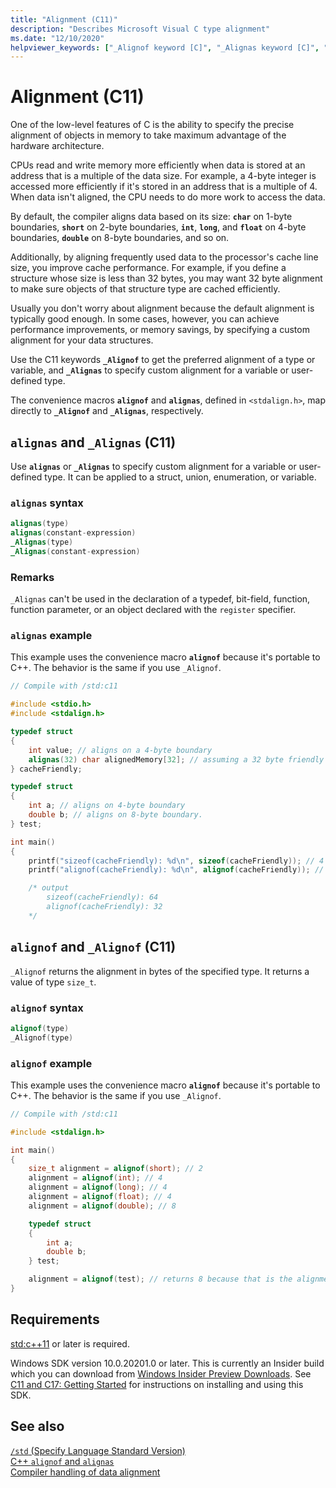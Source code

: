 ```yaml
---
title: "Alignment (C11)"
description: "Describes Microsoft Visual C type alignment"
ms.date: "12/10/2020"
helpviewer_keywords: ["_Alignof keyword [C]", "_Alignas keyword [C]", "memory, alignment"]
---
```

# Alignment (C11)

One of the low-level features of C is the ability to specify the precise alignment of objects in memory to take maximum advantage of the hardware architecture.

CPUs read and write memory more efficiently when data is stored at an address that is a multiple of the data size. For example, a 4-byte integer is accessed more efficiently if it's stored in an address that is a multiple of 4. When data isn't aligned, the CPU needs to do more work to access the data.

By default, the compiler aligns data based on its size: **`char`** on 1-byte boundaries, **`short`** on 2-byte boundaries, **`int`**, **`long`**, and **`float`** on 4-byte boundaries, **`double`** on 8-byte boundaries, and so on.

Additionally, by aligning frequently used data to the processor's cache line size, you improve cache performance. For example, if you define a structure whose size is less than 32 bytes, you may want 32 byte alignment to make sure objects of that structure type are cached efficiently.

Usually you don't worry about alignment because the default alignment is typically good enough. In some cases, however, you can achieve performance improvements, or memory savings, by specifying a custom alignment for your data structures.

Use the C11 keywords **`_Alignof`** to get the preferred alignment of a type or variable, and **`_Alignas`** to specify custom alignment for a variable or user-defined type.

The convenience macros **`alignof`** and **`alignas`**, defined in `<stdalign.h>`, map directly to **`_Alignof`** and **`_Alignas`**, respectively.

## `alignas` and `_Alignas` (C11)

Use **`alignas`** or **`_Alignas`** to specify custom alignment for a variable or user-defined type.  It can be applied to a struct, union, enumeration, or variable.

### `alignas` syntax

```c
alignas(type)
alignas(constant-expression)
_Alignas(type)
_Alignas(constant-expression)
```

### Remarks

`_Alignas` can't be used in the declaration of a typedef, bit-field, function, function parameter, or an object declared with the `register` specifier.

### `alignas` example

This example uses the convenience macro **`alignof`** because it's portable to C++. The behavior is the same if you use `_Alignof`.

```c
// Compile with /std:c11

#include <stdio.h>
#include <stdalign.h>

typedef struct 
{
    int value; // aligns on a 4-byte boundary
    alignas(32) char alignedMemory[32]; // assuming a 32 byte friendly cache alignment
} cacheFriendly;

typedef struct
{
    int a; // aligns on 4-byte boundary
    double b; // aligns on 8-byte boundary.
} test;

int main()
{
    printf("sizeof(cacheFriendly): %d\n", sizeof(cacheFriendly)); // 4 bytes for int value + 32 bytes for alignedMemory[] + padding for alignment
    printf("alignof(cacheFriendly): %d\n", alignof(cacheFriendly)); // 32 due to alignedMemory[] being aligned on a 32 byte boundary

    /* output
        sizeof(cacheFriendly): 64
        alignof(cacheFriendly): 32
    */
```

## `alignof` and `_Alignof` (C11)

`_Alignof` returns the alignment in bytes of the specified type. It returns a value of type `size_t`.

### `alignof` syntax

```cpp
alignof(type)
_Alignof(type)
```

### `alignof` example

This example uses the convenience macro **`alignof`** because it's portable to C++. The behavior is the same if you use `_Alignof`.

```c
// Compile with /std:c11

#include <stdalign.h>

int main()
{
    size_t alignment = alignof(short); // 2
    alignment = alignof(int); // 4
    alignment = alignof(long); // 4
    alignment = alignof(float); // 4
    alignment = alignof(double); // 8

    typedef struct
    {
        int a;
        double b;
    } test;

    alignment = alignof(test); // returns 8 because that is the alignment requirement of the largest element in the structure
}
```

## Requirements

[std:c++11](../build/reference/std-specify-language-standard-version.md) or later is required.

Windows SDK version 10.0.20201.0 or later. This is currently an Insider build which you can download from [Windows Insider Preview Downloads](https://www.microsoft.com/software-download/windowsinsiderpreviewSDK). See [C11 and C17: Getting Started](https://devblogs.microsoft.com/cppblog/c11-and-c17-standard-support-arriving-in-msvc/#c11-and-c17-getting-started) for instructions on installing and using this SDK.

## See also

[`/std` (Specify Language Standard Version)](../build/reference/std-specify-language-standard-version.md)\
[C++ `alignof` and `alignas`](../cpp/alignment-cpp-declarations.md#alignof-and-alignas)\
[Compiler handling of data alignment](../cpp/alignment-cpp-declarations.md#compiler-handling-of-data-alignment)